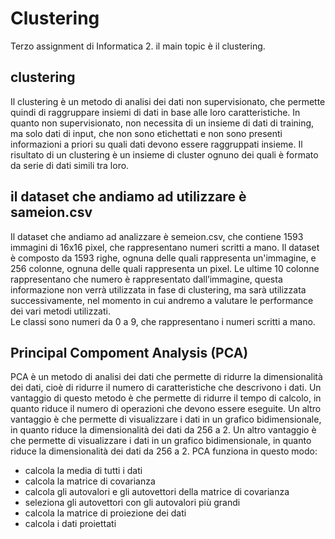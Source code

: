 # Clustering

Terzo assignment di Informatica 2. il main topic è il clustering.

## clustering

Il clustering è un metodo di analisi dei dati non supervisionato, che permette quindi di raggruppare insiemi di dati in
base
alle loro caratteristiche.
In quanto non supervisionato, non necessita di un insieme di dati di training, ma solo dati di input, che non sono
etichettati
e non sono presenti informazioni a priori su quali dati devono essere raggruppati insieme.
Il risultato di un clustering è un insieme di cluster ognuno dei quali è formato da serie di dati simili tra loro.

## il dataset che andiamo ad utilizzare è sameion.csv

Il dataset che andiamo ad analizzare è semeion.csv, che contiene 1593 immagini di 16x16 pixel, che rappresentano numeri
scritti a mano.
Il dataset è composto da 1593 righe, ognuna delle quali rappresenta un'immagine, e 256 colonne, ognuna delle quali
rappresenta un pixel.
Le ultime 10 colonne rappresentano che numero è rappresentato dall’immagine, questa informazione non verrà utilizzata in
fase di clustering, ma sarà utilizzata successivamente, nel momento in cui andremo a valutare le performance dei vari
metodi utilizzati.  
Le classi sono numeri da 0 a 9, che rappresentano i numeri scritti a mano.

## Principal Compoment Analysis (PCA)

PCA è un metodo di analisi dei dati che permette di ridurre la dimensionalità dei dati, cioè di ridurre il numero di
caratteristiche che descrivono i dati.
Un vantaggio di questo metodo è che permette di ridurre il tempo di calcolo, in quanto riduce il numero di operazioni
che devono essere eseguite.
Un altro vantaggio è che permette di visualizzare i dati in un grafico bidimensionale, in quanto riduce la
dimensionalità
dei dati da 256 a 2.
Un altro vantaggio è che permette di visualizzare i dati in un grafico bidimensionale, in quanto riduce la
dimensionalità
dei dati da 256 a 2.
PCA funziona in questo modo:

- calcola la media di tutti i dati
- calcola la matrice di covarianza
- calcola gli autovalori e gli autovettori della matrice di covarianza
- seleziona gli autovettori con gli autovalori più grandi
- calcola la matrice di proiezione dei dati
- calcola i dati proiettati

#  